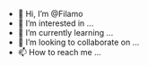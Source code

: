 - 👋 Hi, I’m @Filamo
- 👀 I’m interested in ...
- 🌱 I’m currently learning ...
- 💞️ I’m looking to collaborate on ...
- 📫 How to reach me ...

<!---
Filamo/Filamo is a ✨ special ✨ repository because its `README.md` (this file) appears on your GitHub profile.
You can click the Preview link to take a look at your changes.
--->
